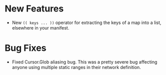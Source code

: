 # New Features

- New `(( keys ... ))` operator for extracting the keys of a map
  into a list, elsewhere in your manifest.

# Bug Fixes

- Fixed Cursor.Glob aliasing bug.  This was a pretty severe bug
  affecting anyone using multiple static ranges in their network
  definition.

